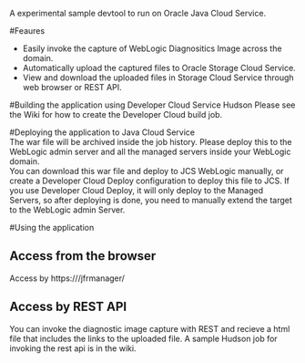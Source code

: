 A experimental sample devtool to run on Oracle Java Cloud Service.

#Feaures
* Easily invoke the capture of WebLogic Diagnositics Image across the domain. 
* Automatically upload the captured files to Oracle Storage Cloud Service.
* View and download the uploaded files in Storage Cloud Service through web browser or REST API.

#Building the application using Developer Cloud Service Hudson
  Please see the Wiki for how to create the Developer Cloud build job.  
    
#Deploying the application to Java Cloud Service  
  The war file will be archived inside the job history. Please deploy this to the WebLogic admin server and all the managed servers  inside your WebLogic domain.  
  You can download this war file and deploy to JCS WebLogic manually, or create a Developer Cloud Deploy configuration to deploy this file to JCS. If you use Developer Cloud Deploy, it will only deploy to the Managed Servers, so after deploying is done, you need to manually extend the target to the WebLogic admin Server.  
  
#Using the application
## Access from the browser
Access by https://<JCS admin server public ip address>/jfrmanager/  
## Access by REST API
You can invoke the diagnostic image capture with REST and recieve a html file that includes the links to the uploaded file. A sample Hudson job for invoking the rest api is in the wiki.
